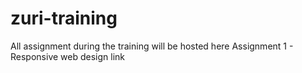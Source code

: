 # zuri-training
All assignment during  the training will be hosted here
Assignment 1 - Responsive web design link
